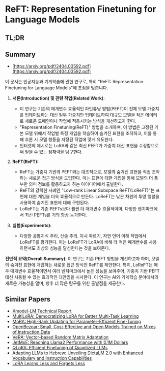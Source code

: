 # ReFT: Representation Finetuning for Language Models
## TL;DR
## Summary
- [https://arxiv.org/pdf/2404.03592.pdf](https://arxiv.org/pdf/2404.03592.pdf)

이 문서는 인공지능과 기계학습에 관한 연구로, 특히 "ReFT: Representation Finetuning for Language Models"에 초점을 맞춥니다.

1. **서론(Introduction) 및 관련 작업(Related Work)**:
    - 이 연구는 기존의 매개변수 효율적인 파인튜닝 방법(PEFT)이 전체 모델 가중치를 업데이트하는 대신 일부 가중치만 업데이트하여 대규모 모델을 적은 데이터로 새로운 도메인이나 작업에 적응시키는 방식을 개선하고자 한다.
    - "Representation Finetuning(ReFT)" 방법을 소개하며, 이 방법은 고정된 기본 모델 위에서 작업별 특정 개입을 학습하여 숨겨진 표현을 조작하고, 이를 통해 추론 시 모델 행동을 지정된 작업에 맞게 유도한다.
    - 인터넷의 예시로는 LoRA와 같은 최신 PEFT가 가중치 대신 표현을 수정함으로써 얻을 수 있는 잠재력을 탐구한다.

2. **ReFT(ReFT):**
    - ReFT는 가중치 기반의 PEFT와는 대조적으로, 모델의 숨겨진 표현을 직접 조작하는 새로운 접근 방식을 도입한다. 이는 표현에 대한 개입을 통해 모델의 더 풍부한 의미 정보를 활용하고자 하는 아이디어에서 출발한다.
    - ReFT의 강력한 사례인 "Low-rank Linear Subspace ReFT(LoReFT)"는 표현에 대한 개입을 더욱 효율적으로 만든다. LoReFT는 낮은 차원의 투영 행렬을 사용하여 숨겨진 표현에 대해 구현된다.
    - LoReFT는 기존 PEFTs보다 훨씬 더 매개변수 효율적이며, 다양한 벤치마크에서 최신 PEFTs를 거의 항상 능가한다.

3. **실험(Experiments):**
    - 다양한 공통지식 추리, 산술 추리, 지시 따르기, 자연 언어 이해 작업에서 LoReFT를 평가한다. 이는 LoReFT가 LoRA에 비해 더 적은 매개변수를 사용하면서도 최상의 성능을 달성한다는 것을 보여준다.

**전반적 요약(Overall Summary)**:
이 연구는 기존 PEFT 방법을 개선하고자 하며, 모델의 숨겨진 표현에 개입하는 새로운 접근 방식인 ReFT를 제안한다. 특히, LoReFT는 매우 매개변수 효율적이면서 여러 벤치마크에서 높은 성능을 보여주어, 가중치 기반 PEFT 대신 사용될 수 있는 효과적인 대안임을 시사한다. 이 연구는 AI와 기계학습 분야에서의 새로운 가능성을 열며, 향후 더 많은 탐구를 위한 출발점을 제공한다.

## Similar Papers
- [Xmodel-LM Technical Report](2406.02856.md)
- [MultiLoRA: Democratizing LoRA for Better Multi-Task Learning](2311.11501.md)
- [MoRA: High-Rank Updating for Parameter-Efficient Fine-Tuning](2405.12130.md)
- [OpenBezoar: Small, Cost-Effective and Open Models Trained on Mixes of Instruction Data](2404.12195.md)
- [VeRA: Vector-based Random Matrix Adaptation](2310.11454.md)
- [JetMoE: Reaching Llama2 Performance with 0.1M Dollars](2404.07413.md)
- [QLoRA: Efficient Finetuning of Quantized LLMs](2305.14314.md)
- [Adapting LLMs to Hebrew: Unveiling DictaLM 2.0 with Enhanced Vocabulary and Instruction Capabilities](2407.07080.md)
- [LoRA Learns Less and Forgets Less](2405.09673.md)
